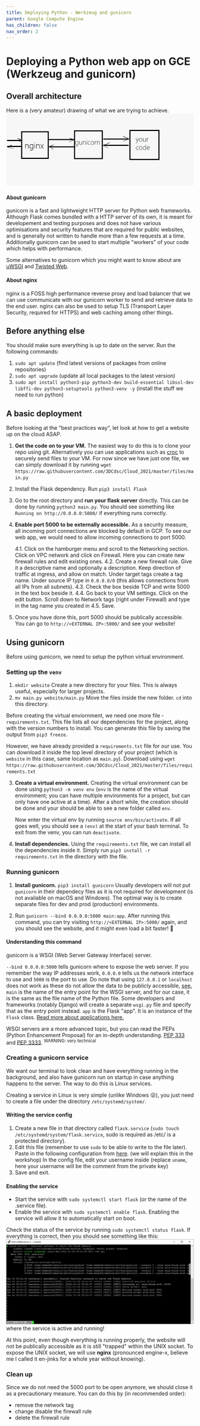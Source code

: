 ```yaml
---
title: Deploying Python - Werkzeug and gunicorn
parent: Google Compute Engine
has_children: false
nav_order: 2
---
```


# Deploying a Python web app on GCE (Werkzeug and gunicorn)

## Overall architecture

Here is a (very amateur) drawing of what we are trying to achieve.
![](images/setup.png)

#### About gunicorn

gunicorn is a fast and lightweight HTTP server for Python web frameworks. Although Flask comes bundled with a HTTP server of its own, it is meant for developement and testing purposes and does not have various optimisations and security features that are required for public websites, and is generally not written to handle more than a few requests at a time.
Additionally gunicorn can be used to start multiple "workers" of your code which helps with performance.

Some alternatives to gunicorn which you might want to know about are [uWSGI](https://uwsgi-docs.readthedocs.io/en/latest/) and [Twisted Web](https://twistedmatrix.com/trac/wiki/TwistedWeb).

#### About nginx

nginx is a FOSS high performance reverse proxy and load balancer that we can use communicate with our gunicorn worker to send and retrieve data to the end user. nginx can also be used to setup TLS (Transport Layer Security, required for HTTPS) and web caching among other things.

## Before anything else

You should make sure everything is up to date on the server. Run the following commands:

1. `sudo apt update` (find latest versions of packages from online repositories)
2. `sudo apt upgrade` (update all local packages to the latest version)
3. `sudo apt install python3-pip python3-dev build-essential libssl-dev libffi-dev python3-setuptools python3-venv -y` (install the stuff we need to run python)

## A basic deployment

Before looking at the "best practices way", let look at how to get a website up on the cloud ASAP.

1. **Get the code on to your VM.**
   The easiest way to do this is to clone your repo using git. Alternatively you can use applications such as [croc](https://github.com/schollz/croc) to securely send files to your VM.
   For now since we have just one file, we can simply download it by running `wget https://raw.githubusercontent.com/3DCdsc/Cloud_2021/master/files/main.py`
2. Install the Flask dependency. Run `pip3 install Flask`
3. Go to the root directory and **run your flask server** directly.
   This can be done by running `python3 main.py`. You should see something like `Running on http://0.0.0.0:5000/` if everything runs correctly.
4. **Enable port 5000 to be externally accessible.**
   As a security measure, all incoming port connections are blocked by default in GCP. To see our web app, we would need to allow incoming connections to port 5000.

   4.1. Click on the hamburger menu and scroll to the Networking section. Click on VPC network and click on Firewall. Here you can create new firewall rules and edit existing ones.
   4.2. Create a new firewall rule. Give it a descriptive name and optionally a description. Keep direction of traffic at ingress, and allow on match. Under target tags create a tag name. Under source IP type in `0.0.0.0/0` (this allows connections from all IPs from all subnets).
   4.3. Check the box beside TCP and write 5000 in the text box beside it.
   4.4. Go back to your VM settings. Click on the edit button. Scroll down to Network tags (right under Firewall) and type in the tag name you created in 4.5. Save.

5. Once you have done this, port 5000 should be publically accessible. You can go to `http://<EXTERNAL IP>:5000/` and see your website!

## Using gunicorn

Before using gunicorn, we need to setup the python virtual environment.

### Setting up the `venv`

1. `mkdir website`
   Create a new directory for your files. This is always useful, especially for larger projects.
2. `mv main.py website/main.py`
   Move the files inside the new folder. `cd` into this directory.

Before creating the virtual enviornment, we need one more file - `requirements.txt`. This file lists all our dependencies for the project, along with the version numbers to install. You can generate this file by saving the output from `pip3 freeze`.

However, we have already provided a `requirements.txt` file for our use. You can download it inside the top level directory of your project (which is `website` in this case, same location as `main.py`). Download using `wget https://raw.githubusercontent.com/3DCdsc/Cloud_2021/master/files/requirements.txt`

3. **Create a virtual environment.**
   Creating the virtual environment can be done using `python3 -m venv env` (`env` is the name of the virtual environment; you can have multiple environments for a project, but can only have one active at a time). After a short while, the creation should be done and your should be able to see a new folder called `env`.

   Now enter the virtual env by running `source env/bin/activate`. If all goes well, you should see a `(env)` at the start of your bash terminal. To exit from the venv, you can run `deactivate`.

4. **Install dependencies.**
   Using the `requirements.txt` file, we can install all the dependencies inside it. Simply run `pip3 install -r requirements.txt` in the directory with the file.

### Running gunicorn

1. **Install gunicorn.**
   `pip3 install gunicorn`
   Usually developers will not put `gunicorn` in their dependecy files as it is not required for development (is not available on macOS and Windows). The optimal way is to create separate files for dev and prod (production) environments.

2. Run `gunicorn --bind 0.0.0.0:5000 main:app`.
   After running this command, you can try visiting `http://<EXTERNAL IP>:5000/` again, and you should see the website, and it might even load a bit faster! 🙂

#### Understanding this command

gunicorn is a WSGI (Web Server Gateway Interface) server.

`--bind 0.0.0.0:5000` tells gunicorn where to expose the web server. If you remember the way IP addresses work, `0.0.0.0` tells us the network interface to use and `5000` is the port to use. Do note that using `127.0.0.1` or `localhost` does not work as these do not allow the data to be publicly accessible, [see.](https://serverfault.com/a/78058)
`main` is the name of the entry point for the WSGI server, and for our case, it is the same as the file name of the Python file. Some developers and frameworks (notably Django) will create a separate `wsgi.py` file and specify that as the entry point instead.
`app` is the Flask "app". It is an instance of the `Flask` class. [Read more about applications here.](https://flask.palletsprojects.com/en/1.1.x/tutorial/factory/)

WSGI servers are a more advanced topic, but you can read the PEPs (Python Enhancement Proposal) for an in-depth understanding. [PEP 333](https://www.python.org/dev/peps/pep-0333/) and [PEP 3333](https://www.python.org/dev/peps/pep-3333/). <sup>WARNING: very technical</sup>

### Creating a gunicorn service

We want our terminal to look clean and have everything running in the background, and also have gunicorn run on startup in case anything happens to the server. The way to do this is Linux services.

Creating a service in Linux is very simple (unlike Windows 😜), you just need to create a file under the directory `/etc/systemd/system/`.

#### Writing the service config

1. Create a new file in that directory called `flask.service` (`sudo touch /etc/systemd/system/flask.service`, sudo is required as /etc/ is a protected directory).
2. Edit this file (remember to use `sudo` to be able to write to the file later).
   Paste in the following configuration from [here](https://raw.githubusercontent.com/3DCdsc/Cloud_2021/master/files/flask.service). (we will explain this in the workshop)
   In the config file, edit your username inside (replace `uname`, here your username will be the comment from the private key)
3. Save and exit.

#### Enabling the service

- Start the service with `sudo systemctl start flask` (or the name of the .service file).
- Enable the service with `sudo systemctl enable flask`. Enabling the service will allow it to automatically start on boot.

Check the status of the service by running `sudo systemctl status flask`. If everything is correct, then you should see something like this:
![](images/gunicorn_service.png)
where the service is active and running!

At this point, even though everything is running properly, the website will not be publically accessible as it is still "trapped" within the UNIX socket. To expose the UNIX socket, we will use **nginx** (pronounced engine-x, believe me I called it en-jinks for a whole year without knowing).

### Clean up

Since we do not need the 5000 port to be open anymore, we should close it as a precautionary measure. You can do this by (in recommended order):

- remove the network tag
- change disable the firewall rule
- delete the firewall rule
